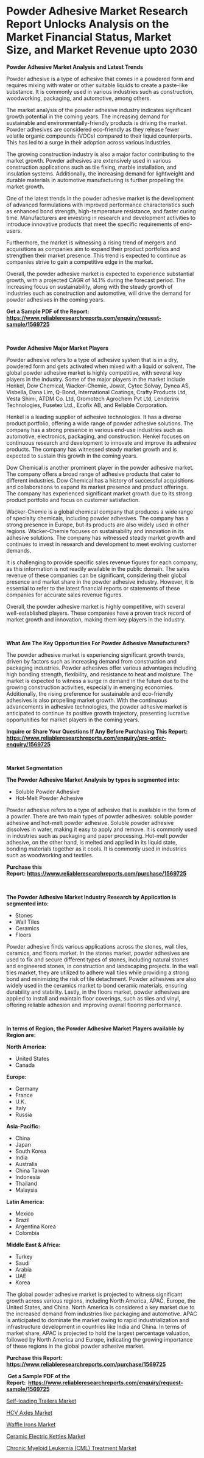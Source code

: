 <p><h1>Powder Adhesive Market Research Report Unlocks Analysis on the Market Financial Status, Market Size, and Market Revenue upto 2030</h1></p><p><strong>Powder Adhesive Market Analysis and Latest Trends</strong></p>
<p><p>Powder adhesive is a type of adhesive that comes in a powdered form and requires mixing with water or other suitable liquids to create a paste-like substance. It is commonly used in various industries such as construction, woodworking, packaging, and automotive, among others.</p><p>The market analysis of the powder adhesive industry indicates significant growth potential in the coming years. The increasing demand for sustainable and environmentally-friendly products is driving the market. Powder adhesives are considered eco-friendly as they release fewer volatile organic compounds (VOCs) compared to their liquid counterparts. This has led to a surge in their adoption across various industries.</p><p>The growing construction industry is also a major factor contributing to the market growth. Powder adhesives are extensively used in various construction applications such as tile fixing, marble installation, and insulation systems. Additionally, the increasing demand for lightweight and durable materials in automotive manufacturing is further propelling the market growth.</p><p>One of the latest trends in the powder adhesive market is the development of advanced formulations with improved performance characteristics such as enhanced bond strength, high-temperature resistance, and faster curing time. Manufacturers are investing in research and development activities to introduce innovative products that meet the specific requirements of end-users.</p><p>Furthermore, the market is witnessing a rising trend of mergers and acquisitions as companies aim to expand their product portfolios and strengthen their market presence. This trend is expected to continue as companies strive to gain a competitive edge in the market.</p><p>Overall, the powder adhesive market is expected to experience substantial growth, with a projected CAGR of 14.1% during the forecast period. The increasing focus on sustainability, along with the steady growth of industries such as construction and automotive, will drive the demand for powder adhesives in the coming years.</p></p>
<p><strong>Get a Sample PDF of the Report:&nbsp; <a href="https://www.reliableresearchreports.com/enquiry/request-sample/1569725">https://www.reliableresearchreports.com/enquiry/request-sample/1569725</a></strong></p>
<p>&nbsp;</p>
<p><strong>Powder Adhesive Major Market Players</strong></p>
<p><p>Powder adhesive refers to a type of adhesive system that is in a dry, powdered form and gets activated when mixed with a liquid or solvent. The global powder adhesive market is highly competitive, with several key players in the industry. Some of the major players in the market include Henkel, Dow Chemical, Wacker-Chemie, Jowat, Cytec Solvay, Dynea AS, Visbella, Dana Lim, Q-Bond, International Coatings, Crafty Products Ltd, Vesta Shimi, ATDM Co. Ltd, Gromotech Agrochem Pvt Ltd, Lenderink Technologies, Fusetex Ltd., Ecofix AB, and Reliable Corporation.</p><p>Henkel is a leading supplier of adhesive technologies. It has a diverse product portfolio, offering a wide range of powder adhesive solutions. The company has a strong presence in various end-use industries such as automotive, electronics, packaging, and construction. Henkel focuses on continuous research and development to innovate and improve its adhesive products. The company has witnessed steady market growth and is expected to sustain this growth in the coming years.</p><p>Dow Chemical is another prominent player in the powder adhesive market. The company offers a broad range of adhesive products that cater to different industries. Dow Chemical has a history of successful acquisitions and collaborations to expand its market presence and product offerings. The company has experienced significant market growth due to its strong product portfolio and focus on customer satisfaction.</p><p>Wacker-Chemie is a global chemical company that produces a wide range of specialty chemicals, including powder adhesives. The company has a strong presence in Europe, but its products are also widely used in other regions. Wacker-Chemie focuses on sustainability and innovation in its adhesive solutions. The company has witnessed steady market growth and continues to invest in research and development to meet evolving customer demands.</p><p>It is challenging to provide specific sales revenue figures for each company, as this information is not readily available in the public domain. The sales revenue of these companies can be significant, considering their global presence and market share in the powder adhesive industry. However, it is essential to refer to the latest financial reports or statements of these companies for accurate sales revenue figures.</p><p>Overall, the powder adhesive market is highly competitive, with several well-established players. These companies have a proven track record of market growth and innovation, making them key players in the industry.</p></p>
<p>&nbsp;</p>
<p><strong>What Are The Key Opportunities For Powder Adhesive Manufacturers?</strong></p>
<p><p>The powder adhesive market is experiencing significant growth trends, driven by factors such as increasing demand from construction and packaging industries. Powder adhesives offer various advantages including high bonding strength, flexibility, and resistance to heat and moisture. The market is expected to witness a surge in demand in the future due to the growing construction activities, especially in emerging economies. Additionally, the rising preference for sustainable and eco-friendly adhesives is also propelling market growth. With the continuous advancements in adhesive technologies, the powder adhesive market is anticipated to continue its positive growth trajectory, presenting lucrative opportunities for market players in the coming years.</p></p>
<p><strong>Inquire or Share Your Questions If Any Before Purchasing This Report: <a href="https://www.reliableresearchreports.com/enquiry/pre-order-enquiry/1569725">https://www.reliableresearchreports.com/enquiry/pre-order-enquiry/1569725</a></strong></p>
<p>&nbsp;</p>
<p><strong>Market Segmentation</strong></p>
<p><strong>The Powder Adhesive Market Analysis by types is segmented into:</strong></p>
<p><ul><li>Soluble Powder Adhesive</li><li>Hot-Melt Powder Adhesive</li></ul></p>
<p><p>Powder adhesive refers to a type of adhesive that is available in the form of a powder. There are two main types of powder adhesives: soluble powder adhesive and hot-melt powder adhesive. Soluble powder adhesive dissolves in water, making it easy to apply and remove. It is commonly used in industries such as packaging and paper processing. Hot-melt powder adhesive, on the other hand, is melted and applied in its liquid state, bonding materials together as it cools. It is commonly used in industries such as woodworking and textiles.</p></p>
<p><strong>Purchase this Report:&nbsp;<a href="https://www.reliableresearchreports.com/purchase/1569725">https://www.reliableresearchreports.com/purchase/1569725</a></strong></p>
<p>&nbsp;</p>
<p><strong>The Powder Adhesive Market Industry Research by Application is segmented into:</strong></p>
<p><ul><li>Stones</li><li>Wall Tiles</li><li>Ceramics</li><li>Floors</li></ul></p>
<p><p>Powder adhesive finds various applications across the stones, wall tiles, ceramics, and floors market. In the stones market, powder adhesives are used to fix and secure different types of stones, including natural stones and engineered stones, in construction and landscaping projects. In the wall tiles market, they are utilized to adhere wall tiles while providing a strong bond and minimizing the risk of tile detachment. Powder adhesives are also widely used in the ceramics market to bond ceramic materials, ensuring durability and stability. Lastly, in the floors market, powder adhesives are applied to install and maintain floor coverings, such as tiles and vinyl, offering reliable adhesion and improving overall flooring performance.</p></p>
<p>&nbsp;</p>
<p><strong>In terms of Region, the Powder Adhesive Market Players available by Region are:</strong></p>
<p>
    <p> <strong> North America: </strong>
        <ul>
            <li>United States</li>
            <li>Canada</li>
        </ul>
        </p> 
    <p> <strong> Europe: </strong>
        <ul>
            <li>Germany</li>
            <li>France</li>
            <li>U.K.</li>
            <li>Italy</li>
            <li>Russia</li>
        </ul>
        </p> 
    <p> <strong> Asia-Pacific: </strong>
        <ul>
            <li>China</li>
            <li>Japan</li>
            <li>South Korea</li>
            <li>India</li>
            <li>Australia</li>
            <li>China Taiwan</li>
            <li>Indonesia</li>
            <li>Thailand</li>
            <li>Malaysia</li>
        </ul>
        </p> 
    <p> <strong> Latin America: </strong>
        <ul>
            <li>Mexico</li>
            <li>Brazil</li>
            <li>Argentina Korea</li>
            <li>Colombia</li>
        </ul>
        </p> 
    <p> <strong> Middle East & Africa: </strong>
        <ul>
            <li>Turkey</li>
            <li>Saudi</li>
            <li>Arabia</li>
            <li>UAE</li>
            <li>Korea</li>
        </ul>
    </p>
    </p>
<p><p>The global powder adhesive market is projected to witness significant growth across various regions, including North America, APAC, Europe, the United States, and China. North America is considered a key market due to the increased demand from industries like packaging and automotive. APAC is anticipated to dominate the market owing to rapid industrialization and infrastructure development in countries like India and China. In terms of market share, APAC is projected to hold the largest percentage valuation, followed by North America and Europe, indicating the growing importance of these regions in the global powder adhesive market.</p></p>
<p><strong>Purchase this Report: <a href="https://www.reliableresearchreports.com/purchase/1569725">https://www.reliableresearchreports.com/purchase/1569725</a></strong></p>
<p>&nbsp;<strong>Get a Sample PDF of the Report:&nbsp;&nbsp;<a href="https://www.reliableresearchreports.com/enquiry/request-sample/1569725">https://www.reliableresearchreports.com/enquiry/request-sample/1569725</a></strong></p>
<p><strong></strong></p>
<p><p><a href="https://github.com/jonneygiverf/Market-Research-Report-List-1/blob/main/self-loading-trailers-market.md">Self-loading Trailers Market</a></p><p><a href="https://github.com/dziulagalemab/Market-Research-Report-List-1/blob/main/hcv-axles-market.md">HCV Axles Market</a></p><p><a href="https://www.linkedin.com/pulse/waffle-irons-market-size-2023-2030-global-industrial/">Waffle Irons Market</a></p><p><a href="https://www.linkedin.com/pulse/ceramic-electric-kettles-market-research-report-unlocks/">Ceramic Electric Kettles Market</a></p><p><a href="https://medium.com/@kabirkhanrp23/chronic-myeloid-leukemia-cml-treatment-market-insights-into-market-cagr-market-trends-and-556d01d6675a">Chronic Myeloid Leukemia (CML) Treatment Market</a></p></p>